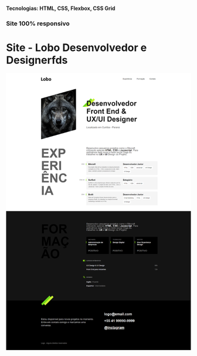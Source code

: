 <h4>Tecnologias: HTML, CSS, Flexbox, CSS Grid</h4>
<h3>Site 100% responsivo</h3>

# Site - Lobo Desenvolvedor e Designerfds
<img src="https://github.com/dieegobs/Lobo---Desenvolvedor-e-Designer/blob/main/img/lobo.png?raw=true"/>













































































